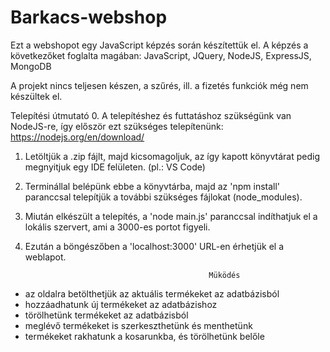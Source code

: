 # Barkacs-webshop
Ezt a webshopot egy  JavaScript képzés során készítettük el.
A képzés a következőket foglalta magában: JavaScript, JQuery, NodeJS, ExpressJS, MongoDB

A projekt nincs teljesen készen, a szűrés, ill. a fizetés funkciók még nem készültek el.

Telepítési útmutató
0. A telepítéshez és futtatáshoz szükségünk van NodeJS-re, így először ezt szükséges telepítenünk: https://nodejs.org/en/download/
1. Letöltjük a .zip fájlt, majd kicsomagoljuk, az így kapott könyvtárat pedig megnyitjuk egy IDE felületen. (pl.: VS Code)
2. Terminállal belépünk ebbe a könyvtárba, majd az 'npm install' paranccsal telepítjük a további szükséges fájlokat (node_modules).
3. Miután elkészült a telepítés, a 'node main.js' paranccsal indíthatjuk el a lokális szervert, ami a 3000-es portot figyeli.
4. Ezután a böngészőben a 'localhost:3000' URL-en érhetjük el a weblapot. 

                                                Müködés
- az oldalra betölthetjük az aktuális termékeket az adatbázisból
- hozzáadhatunk új termékeket az adatbázishoz
- törölhetünk termékeket az adatbázisból
- meglévő termékeket is szerkeszthetünk és menthetünk
- termékeket rakhatunk a kosarunkba, és törölhetünk belőle
